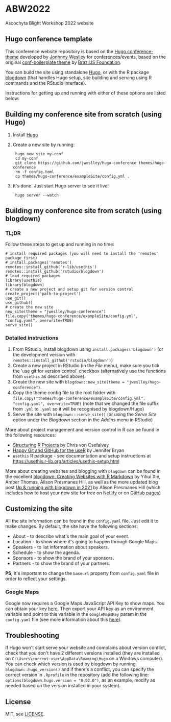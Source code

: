 # ABW2022
Ascochyta Blight Workshop 2022 website

## Hugo conference template

This conference website repository is based on the [Hugo conference-theme](https://github.com/jweslley/hugo-conference) developed by [Jonhnny Weslley](https://github.com/jweslley) for conferences/events, based on the original [conf-boilerplate theme](https://github.com/braziljs/conf-boilerplate/) by [BrazilJS Foundation](http://braziljs.org/).

You can build the site using standalone [Hugo](https://gohugo.io), or with the R package [blogdown](https://pkgs.rstudio.com/blogdown/) (that handles Hugo setup, site building and serving using R commands and the RStudio interface).

Instructions for getting up and running with either of these options are listed below:  

## Building my conference site from scratch (using Hugo)

1. Install [Hugo](https://gohugo.io)
2. Create a new site by running:

        hugo new site my-conf
        cd my-conf
        git clone https://github.com/jweslley/hugo-conference themes/hugo-conference
        rm -f config.toml
        cp themes/hugo-conference/exampleSite/config.yml .

3. It's done. Just start Hugo server to see it live!

        hugo server --watch

## Building my conference site from scratch (using blogdown)

### TL;DR

Follow these steps to get up and running in no time:

```
# install required packages (you will need to install the 'remotes' package first)
# install.packages('remotes')
remotes::install_github('r-lib/usethis')
remotes::install_github('rstudio/blogdown')
# load required packages
library(usethis)
library(blogdown)
# create a new project and setup git for version control
create_project('path-to-project')
use_git()
use_github()
# create the new site 
new_site(theme = "jweslley/hugo-conference")
file.copy("themes/hugo-conference/exampleSite/config.yml", "config.yaml", overwrite=TRUE)
serve_site()

```

### Detailed instructions 

1. From RStudio, install blogdown using `install.packages('blogdown')` (or the development version with `remotes::install_github('rstudio/blogdown')`)  
2. Create a new project in RStudio (in the _File_ menu), make sure you tick the 'use git for version control' checkbox (alternatively use the functions from `usethis` as described above). 
3. Create the new site with `blogdown::new_site(theme = "jweslley/hugo-conference")`.  
4. Copy the theme config file to the root folder with `file.copy("themes/hugo-conference/exampleSite/config.yml", "config.yaml", overwrite=TRUE)` (note that we changed the file suffix from `.yml` to `.yaml` so it will be recognised by blogdown/Hugo)
5. Serve the site with `blogdown:::serve_site()` (or using the *Serve Site* option under the *Blogdown* section in the *Addins* menu in RStudio)

More about project management and version control in R can be found in the following resources:

* [Structuring R Projects](https://chrisvoncsefalvay.com/2018/08/09/structuring-r-projects/) by Chris von Csefalvay
* [Happy Git and GitHub for the useR](https://happygitwithr.com/index.html) by Jennifer Bryan
* `usethis` R package - see documentation and setup instructions at <https://usethis.r-lib.org/articles/usethis-setup.html>

More about creating websites and blogging with `blogdown` can be found in the excellent [blogdown: Creating Websites with R Markdown](https://bookdown.org/yihui/blogdown/) by Yihui Xie, Amber Thomas, Alison Presmanes Hill, as well as the more updated blog post [Up & running with blogdown in 2021](https://www.apreshill.com/blog/2020-12-new-year-new-blogdown/) by Alison Presmanes Hill (which includes how to host your new site for free on [Netlify](https://www.netlify.com/) or on [GitHub pages](https://pages.github.com/))

## Customizing the site

All the site information can be found in the `config.yaml` file. Just edit it to make changes.
By default, the site have the following sections:

- About - to describe what's the main goal of your event.
- Location - to show where it's going to happen through Google Maps.
- Speakers - to list information about speakers.
- Schedule - to show the agenda.
- Sponsors - to show the brand of your sponsors.
- Partners - to show the brand of your partners.

**PS**, It's important to change the `baseurl` property from `config.yaml` file in order to reflect your settings.

### Google Maps

Google now requires a Google Maps JavaScript API Key to show maps. You can obtain your key [here](https://developers.google.com/maps/documentation/javascript/get-api-key). Then export your API key as an environment variable and point to this variable in the `GoogleMapsKey` param in the `config.yaml` file (see more information about this [here](https://wowchemy.com/docs/hugo-tutorials/security/)).

## Troubleshooting

If Hugo won't start serve your website and complains about version conflict, check that you don't have 2 different versions installed (they are installed on `C:\Users\current-user\AppData\Roaming\Hugo` on a Windows computer). You can check which version is used by blogdown by running `blogdown::hugo_version()` and if there's a conflict, you can specify the correct version in `.Rprofile` in the repository (add the following line: `options(blogdown.hugo.version = "0.92.0")`, as an example, modify as needed based on the version installed in your system).


## License

MIT, see [LICENSE](https://github.com/jweslley/hugo-conference/blob/master/LICENSE).
